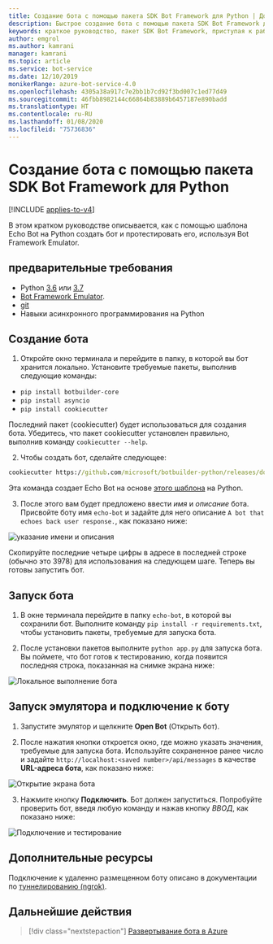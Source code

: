 ```yaml
---
title: Создание бота с помощью пакета SDK Bot Framework для Python | Документация Майкрософт
description: Быстрое создание бота с помощью пакета SDK Bot Framework для Python.
keywords: краткое руководство, пакет SDK Bot Framework, приступая к работе
author: emgrol
ms.author: kamrani
manager: kamrani
ms.topic: article
ms.service: bot-service
ms.date: 12/10/2019
monikerRange: azure-bot-service-4.0
ms.openlocfilehash: 4305a38a917c7e2bb1b7cd92f3bd007c1ed77d49
ms.sourcegitcommit: 46fbb8982144c66864b83889b6457187e890badd
ms.translationtype: HT
ms.contentlocale: ru-RU
ms.lasthandoff: 01/08/2020
ms.locfileid: "75736836"
---
```

# <a name="create-a-bot-with-the-bot-framework-sdk-for-python"></a>Создание бота с помощью пакета SDK Bot Framework для Python

[!INCLUDE [applies-to-v4](../includes/applies-to.md)]

В этом кратком руководстве описывается, как с помощью шаблона Echo Bot на Python создать бот и протестировать его, используя Bot Framework Emulator.

## <a name="prerequisites"></a>предварительные требования
- Python [3.6](https://www.python.org/downloads/release/python-369/) или [3.7](https://www.python.org/downloads/release/python-375/)
- [Bot Framework Emulator](https://aka.ms/bot-framework-emulator-readme).
- [git](https://git-scm.com/)
- Навыки асинхронного программирования на Python

## <a name="create-a-bot"></a>Создание бота
1. Откройте окно терминала и перейдите в папку, в которой вы бот хранится локально. Установите требуемые пакеты, выполнив следующие команды:
- `pip install botbuilder-core`
- `pip install asyncio`
- `pip install cookiecutter`

Последний пакет (cookiecutter) будет использоваться для создания бота. Убедитесь, что пакет cookiecutter установлен правильно, выполнив команду `cookiecutter --help`.

2. Чтобы создать бот, сделайте следующее:

```cmd
cookiecutter https://github.com/microsoft/botbuilder-python/releases/download/Templates/echo.zip
```

Эта команда создает Echo Bot на основе [этого шаблона](https://github.com/microsoft/botbuilder-python/tree/master/generators/app/templates/echo) на Python.

3. После этого вам будет предложено ввести *имя* и *описание* бота. Присвойте боту имя `echo-bot` и задайте для него описание `A bot that echoes back user response.`, как показано ниже:

![указание имени и описания](../media/python/quickstart/set-name-description.png)

Скопируйте последние четыре цифры в адресе в последней строке (обычно это 3978) для использования на следующем шаге. Теперь вы готовы запустить бот.

## <a name="start-you-bot"></a>Запуск бота
1. В окне терминала перейдите в папку `echo-bot`, в которой вы сохранили бот. Выполните команду `pip install -r requirements.txt`, чтобы установить пакеты, требуемые для запуска бота.

2. После установки пакетов выполните `python app.py` для запуска бота. Вы поймете, что бот готов к тестированию, когда появится последняя строка, показанная на снимке экрана ниже:

![Локальное выполнение бота](../media/python/quickstart/bot-running-locally.png)

## <a name="start-the-emulator-and-connect-your-bot"></a>Запуск эмулятора и подключение к боту
1. Запустите эмулятор и щелкните **Open Bot** (Открыть бот).

2. После нажатия кнопки откроется окно, где можно указать значения, требуемые для запуска бота. Используйте сохраненное ранее число и задайте `http://localhost:<saved number>/api/messages` в качестве **URL-адреса бота**, как показано ниже:

![Открытие экрана бота](../media/python/quickstart/open-bot.png)

3. Нажмите кнопку **Подключить**. Бот должен запуститься. Попробуйте проверить бот, введя любую команду и нажав кнопку *ВВОД*, как показано ниже:

![Подключение и тестирование](../media/python/quickstart/connect-and-start.png)

## <a name="additional-resources"></a>Дополнительные ресурсы
Подключение к удаленно размещенном боту описано в документации по [туннелированию (ngrok)](https://github.com/Microsoft/BotFramework-Emulator/wiki/Tunneling-(ngrok)).

## <a name="next-steps"></a>Дальнейшие действия

> [!div class="nextstepaction"]
> [Развертывание бота в Azure](../bot-builder-deploy-az-cli.md)

